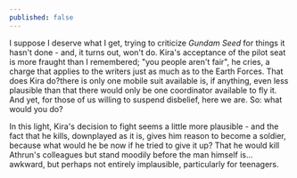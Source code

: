 ```yaml
---
published: false
---
```


I suppose I deserve what I get, trying to criticize *Gundam Seed* for things it hasn't done - and, it turns out, won't do. Kira's acceptance of the pilot seat is more fraught than I remembered; "you people aren't fair", he cries, a charge that applies to the writers just as much as to the Earth Forces. That does Kira do?there is only one mobile suit available is, if anything, even less plausible than that there would only be one coordinator available to fly it. And yet, for those of us willing to suspend disbelief, here we are. So: what would you do?

In this light, Kira's decision to fight seems a little more plausible - and the fact that he kills, downplayed as it is, gives him reason to become a soldier, because what would he be now if he tried to give it up? That he would kill Athrun's colleagues but stand moodily before the man himself is... awkward, but perhaps not entirely implausible, particularly for teenagers.
